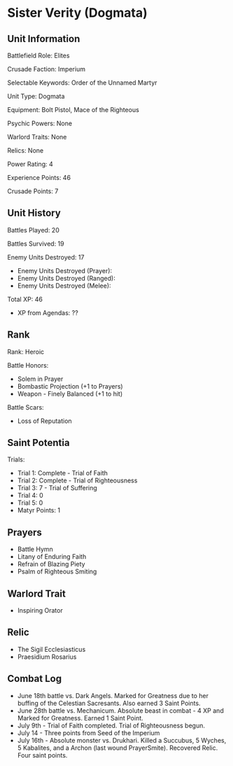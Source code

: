 Sister Verity (Dogmata)
====

Unit Information
----

Battlefield Role: Elites

Crusade Faction: Imperium

Selectable Keywords: Order of the Unnamed Martyr

Unit Type: Dogmata

Equipment: Bolt Pistol, Mace of the Righteous

Psychic Powers: None

Warlord Traits: None

Relics: None

Power Rating: 4

Experience Points: 46

Crusade Points: 7


Unit History
---
Battles Played: 20

Battles Survived: 19

Enemy Units Destroyed: 17
* Enemy Units Destroyed (Prayer): 
* Enemy Units Destroyed (Ranged):
* Enemy Units Destroyed (Melee): 

Total XP: 46
* XP from Agendas: ??

Rank
----
Rank: Heroic

Battle Honors: 
* Solem in Prayer
* Bombastic Projection (+1 to Prayers)
* Weapon - Finely Balanced (+1 to hit)

Battle Scars:
- Loss of Reputation

Saint Potentia
----
Trials:
* Trial 1: Complete - Trial of Faith
* Trial 2: Complete - Trial of Righteousness
* Trial 3: 7 - Trial of Suffering
* Trial 4: 0
* Trial 5: 0
* Matyr Points: 1

Prayers
---
* Battle Hymn
* Litany of Enduring Faith
* Refrain of Blazing Piety
* Psalm of Righteous Smiting

Warlord Trait
---
* Inspiring Orator

Relic
---
* The Sigil Ecclesiasticus
* Praesidium Rosarius


Combat Log
---
* June 18th battle vs. Dark Angels. Marked for Greatness due to her buffing of the Celestian Sacresants. Also earned 3 Saint Points.
* June 28th battle vs. Mechanicum. Absolute beast in combat - 4 XP and Marked for Greatness. Earned 1 Saint Point.
* July 9th - Trial of Faith completed. Trial of Righteousness begun.
* July 14 - Three points from Seed of the Imperium
* July 16th - Absolute monster vs. Drukhari. Killed a Succubus, 5 Wyches, 5 Kabalites, and a Archon (last wound PrayerSmite). Recovered Relic. Four saint points.